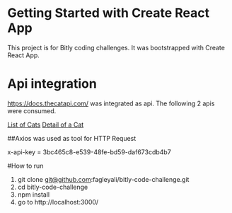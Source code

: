 # Getting Started with Create React App

This project is for Bitly coding challenges. It was bootstrapped with Create React App. 

# Api integration

https://docs.thecatapi.com/ was integrated as api. The following 2 apis were consumed.

[List of Cats](https://api.thecatapi.com/v1/breeds)
[Detail of a Cat](https://api.thecatapi.com/v1/images/search?breed_id=abob)

##Axios was used as tool for HTTP Request

x-api-key = 3bc465c8-e539-48fe-bd59-daf673cdb4b7

#How to run

1. git clone git@github.com:fagleyali/bitly-code-challenge.git
2. cd bitly-code-challenge
3. npm install
4. go to http://localhost:3000/

